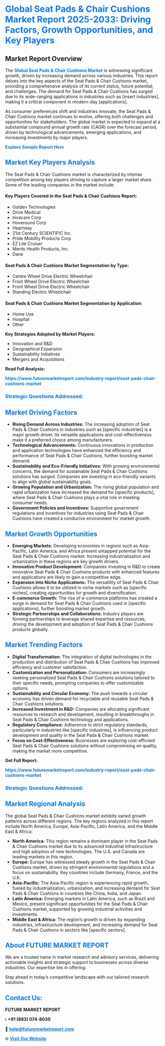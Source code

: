 <h1 style="color: #007BFF;">Global Seat Pads & Chair Cushions Market Report 2025-2033: Driving Factors, Growth Opportunities, and Key Players</h1>

<section id="overview">
<h2>Market Report Overview</h2>
<p>The <a href="https://www.futuremarketreport.com/industry-report/seat-pads-chair-cushions-market" style="color: #007BFF; text-decoration: none;"><strong>Global Seat Pads & Chair Cushions Market</strong></a> is witnessing significant growth, driven by increasing demand across various industries. This report delves into the key aspects of the Seat Pads & Chair Cushions market, providing a comprehensive analysis of its current status, future potential, and challenges. The demand for Seat Pads & Chair Cushions has surged due to its wide-ranging applications in industries such as [insert industries], making it a critical component in modern-day [applications].</p>
<p>As consumer preferences shift and industries innovate, the Seat Pads & Chair Cushions market continues to evolve, offering both challenges and opportunities for stakeholders. The global market is expected to expand at a substantial compound annual growth rate (CAGR) over the forecast period, driven by technological advancements, emerging applications, and increasing investments by major players.</p>
</section>

<section id="overview">
<p><a href="https://www.futuremarketreport.com/request-sample/reportId=33727" style="color: #007BFF; text-decoration: none;"><strong>Explore Sample Report Here</strong></a></p>
</section>

<section id="key-players">
<h2 style="color: #007BFF;">Market Key Players Analysis</h2>
<p>The Seat Pads & Chair Cushions market is characterized by intense competition among key players striving to capture a larger market share. Some of the leading companies in the market include:</p>
<h4>Key Players Covered in the Seat Pads & Chair Cushions Report:</h4>
<ul><li>Golden Technologies</li><li>Drive Medical</li><li>Invacare Corp</li><li>Hoveround Corp</li><li>Heartway</li><li>21st Century SCIENTIFIC Inc.</li><li>Pride Mobility Products Corp</li><li>EZ Lite Cruiser</li><li>Merits Health Products, Inc.</li><li>Dane</li></ul>
<h4>Seat Pads & Chair Cushions Market Segmentation by Type:</h4>
<ul><li>Centre Wheel Drive Electric Wheelchair</li><li>Front Wheel Drive Electric Wheelchair</li><li>Front Wheel Drive Electric Wheelchair</li><li>Standing Electric Wheelchair</li></ul>

<h4>Seat Pads & Chair Cushions Market Segmentation by Application:</h4>
<ul><li>Home Use</li><li>Hospital</li><li>Other</li></ul>
<p><strong>Key Strategies Adopted by Market Players:</strong></p>
<ul>
<li>Innovation and R&D</li>
<li>Geographical Expansion</li>
<li>Sustainability Initiatives</li>
<li>Mergers and Acquisitions</li>
</ul>
</section>

<section>
<p><strong>Read Full Analysis: </strong></p><a href="https://www.futuremarketreport.com/industry-report/seat-pads-chair-cushions-market" style="color: #007BFF; text-decoration: none;"><strong>https://www.futuremarketreport.com/industry-report/seat-pads-chair-cushions-market</strong></a>
<h3 style="color: #007BFF;">Strategic Questions Addressed:</h3>
</section>

<section id="driving-factors">
<h2 style="color: #007BFF;">Market Driving Factors</h2>
<ul>
<li><strong>Rising Demand Across Industries:</strong> The increasing adoption of Seat Pads & Chair Cushions in industries such as [specific industries] is a major growth driver. Its versatile applications and cost-effectiveness make it a preferred choice among manufacturers.</li>
<li><strong>Technological Advancements:</strong> Continuous innovations in production and application technologies have enhanced the efficiency and performance of Seat Pads & Chair Cushions, further boosting market demand.</li>
<li><strong>Sustainability and Eco-Friendly Initiatives:</strong> With growing environmental concerns, the demand for sustainable Seat Pads & Chair Cushions solutions has surged. Companies are investing in eco-friendly variants to align with global sustainability goals.</li>
<li><strong>Growing Population and Urbanization:</strong> The rising global population and rapid urbanization have increased the demand for [specific products], where Seat Pads & Chair Cushions plays a vital role in meeting consumer needs.</li>
<li><strong>Government Policies and Incentives:</strong> Supportive government regulations and incentives for industries using Seat Pads & Chair Cushions have created a conducive environment for market growth.</li>
</ul>
</section>

<section id="growth-opportunities">
<h2 style="color: #007BFF;">Market Growth Opportunities</h2>
<ul>
<li><strong>Emerging Markets:</strong> Developing economies in regions such as Asia-Pacific, Latin America, and Africa present untapped potential for the Seat Pads & Chair Cushions market. Increasing industrialization and urbanization in these regions are key growth drivers.</li>
<li><strong>Innovative Product Development:</strong> Companies investing in R&D to create innovative Seat Pads & Chair Cushions products with enhanced features and applications are likely to gain a competitive edge.</li>
<li><strong>Expansion into Niche Applications:</strong> The versatility of Seat Pads & Chair Cushions allows it to be utilized in niche markets such as [specific niches], creating opportunities for growth and diversification.</li>
<li><strong>E-commerce Growth:</strong> The rise of e-commerce platforms has created a surge in demand for Seat Pads & Chair Cushions used in [specific applications], further boosting market growth.</li>
<li><strong>Strategic Partnerships and Collaborations:</strong> Industry players are forming partnerships to leverage shared expertise and resources, driving the development and adoption of Seat Pads & Chair Cushions products globally.</li>
</ul>
</section>

<section id="trending-factors">
<h2 style="color: #007BFF;">Market Trending Factors</h2>
<ul>
<li><strong>Digital Transformation:</strong> The integration of digital technologies in the production and distribution of Seat Pads & Chair Cushions has improved efficiency and customer satisfaction.</li>
<li><strong>Customization and Personalization:</strong> Consumers are increasingly seeking personalized Seat Pads & Chair Cushions solutions tailored to their specific needs, prompting companies to offer customizable options.</li>
<li><strong>Sustainability and Circular Economy:</strong> The push towards a circular economy has driven demand for recyclable and reusable Seat Pads & Chair Cushions solutions.</li>
<li><strong>Increased Investment in R&D:</strong> Companies are allocating significant resources to research and development, resulting in breakthroughs in Seat Pads & Chair Cushions technology and applications.</li>
<li><strong>Regulatory Compliance:</strong> Adherence to strict regulatory standards, particularly in industries like [specific industries], is influencing product development and quality in the Seat Pads & Chair Cushions market.</li>
<li><strong>Focus on Cost-Effectiveness:</strong> Businesses are exploring cost-efficient Seat Pads & Chair Cushions solutions without compromising on quality, making the market more competitive.</li>
</ul>
</section>

<section>
<p><strong>Get Full Report: </strong></p><a href="https://www.futuremarketreport.com/industry-report/seat-pads-chair-cushions-market" style="color: #007BFF; text-decoration: none;"><strong>https://www.futuremarketreport.com/industry-report/seat-pads-chair-cushions-market</strong></a>
<h3 style="color: #007BFF;">Strategic Questions Addressed:</h3>
</section>


<section id="regional-analysis">
<h2 style="color: #007BFF;">Market Regional Analysis</h2>
<p>The global Seat Pads & Chair Cushions market exhibits varied growth patterns across different regions. The key regions analyzed in this report include North America, Europe, Asia-Pacific, Latin America, and the Middle East & Africa:</p>
<ul>
<li><strong>North America:</strong> This region remains a dominant player in the Seat Pads & Chair Cushions market due to its advanced industrial infrastructure and high adoption of new technologies. The U.S. and Canada are leading markets in this region.</li>
<li><strong>Europe:</strong> Europe has witnessed steady growth in the Seat Pads & Chair Cushions market, driven by stringent environmental regulations and a focus on sustainability. Key countries include Germany, France, and the U.K.</li>
<li><strong>Asia-Pacific:</strong> The Asia-Pacific region is experiencing rapid growth, fueled by industrialization, urbanization, and increasing demand for Seat Pads & Chair Cushions in countries like China, India, and Japan.</li>
<li><strong>Latin America:</strong> Emerging markets in Latin America, such as Brazil and Mexico, present significant opportunities for the Seat Pads & Chair Cushions market, supported by growing industrial activities and investments.</li>
<li><strong>Middle East & Africa:</strong> The region’s growth is driven by expanding industries, infrastructure development, and increasing demand for Seat Pads & Chair Cushions in sectors like [specific sectors].</li>
</ul>
</section>

<footer>
<h2 style="color: #007BFF;">About FUTURE MARKET REPORT</h2>
<p>We are a trusted name in market research and advisory services, delivering actionable insights and strategic support to businesses across diverse industries. Our expertise lies in offering:</p>

<p>Stay ahead in today’s competitive landscape with our tailored research solutions.</p>

<h2 style="color: #007BFF;">Contact Us:</h2>
<p><strong>FUTURE MARKET REPORT</strong></p>
<p>📞 <strong>+91 (883) 074-8030</strong></p>
<p>📧 <strong><a href="mailto:help@futuremarketreport.com" style="color: #007BFF;">help@futuremarketreport.com</a></strong></p>
<p>🌐 <strong><a href="https://www.futuremarketreport.com/" style="color: #007BFF;">Visit Our Website</a></strong></p>
</footer>